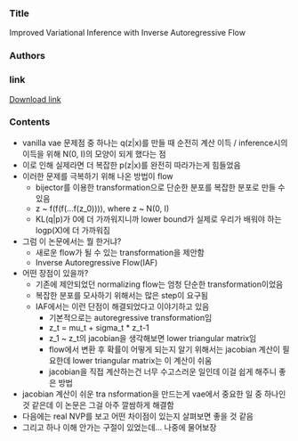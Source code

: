 ### Title
Improved Variational Inference with Inverse Autoregressive Flow

### Authors


### link
[Download link](http://de.arxiv.org/pdf/1606.04934.pdf)

### Contents
- vanilla vae 문제점 중 하나는 q(z|x)를 만들 때 순전히 계산 이득 / inference시의 이득을 위해 N(0, I)의 모양이 되게 했다는 점
- 이로 인해 실제라면 더 복잡한 p(z|x)를 완전히 따라가는게 힘들었음
- 이러한 문제를 극복하기 위해 나온 방법이 flow
    - bijector를 이용한 transformation으로 단순한 분포를 복잡한 분포로 만들 수 있음
    - z ~ f(f(f(...f(z_0)))), where z ~ N(0, I)
    - KL(q|p)가 0에 더 가까워지니까 lower bound가 실제로 우리가 배워야 하는 logp(X)에 더 가까워짐
- 그럼 이 논문에서는 뭘 한거냐?
    - 새로운 flow가 될 수 있는 transformation을 제안함
    - Inverse Autoregressive Flow(IAF)
- 어떤 장점이 있을까?
    - 기존에 제안되었던 normalizing flow는 엄청 단순한 transformation이었음
    - 복잡한 분포를 모사하기 위해서는 많은 step이 요구됨
    - IAF에서는 이런 단점이 해결되었다고 이야기하고 있음
        - 기본적으로는 autoregressive transformation임
        - z_t = mu_t + sigma_t * z_t-1
        - z_1 ~ z_t의 jacobian을 생각해보면 lower triangular matrix임
        - flow에서 변환 후 확률이 어떻게 되는지 알기 위해서는 jacobian 계산이 필요한데 lower triangular matrix는 이 계산이 쉬움
        - jacobian을 직접 계산하는건 너무 수고스러운 일인데 이걸 쉽게 해주니 좋은 방법
- jacobian 계산이 쉬운 tra   nsformation을 만드는게 vae에서 중요한 일 중 하나인 것 같은데 이 논문은 그걸 아주 깔쌈하게 해결함
- 다음에는 real NVP를 보고 어떤 차이점이 있는지 살펴보면 좋을 것 같음
- 그리고 하나 이해 안가는 구절이 있었는데... 나중에 물어보장